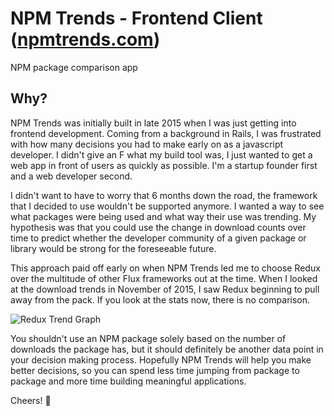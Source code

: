 # NPM Trends - Frontend Client ([npmtrends.com](http://www.npmtrends.com))

NPM package comparison app

## Why?

NPM Trends was initially built in late 2015 when I was just getting into frontend development. Coming from a background in Rails, I was frustrated with how many decisions you had to make early on as a javascript developer. I didn't give an F what my build tool was, I just wanted to get a web app in front of users as quickly as possible. I'm a startup founder first and a web developer second.

I didn't want to have to worry that 6 months down the road, the framework that I decided to use wouldn't be supported anymore. I wanted a way to see what packages were being used and what way their use was trending. My hypothesis was that you could use the change in download counts over time to predict whether the developer community of a given package or library would be strong for the foreseeable future.

This approach paid off early on when NPM Trends led me to choose Redux over the multitude of other Flux frameworks out at the time. When I looked at the download trends in November of 2015, I saw Redux beginning to pull away from the pack. If you look at the stats now, there is no comparison.

![Redux Trend Graph](/src/images/ReduxTrendGraph.png?raw=true)

You shouldn't use an NPM package solely based on the number of downloads the package has, but it should definitely be another data point in your decision making process. Hopefully NPM Trends will help you make better decisions, so you can spend less time jumping from package to package and more time building meaningful applications.

Cheers! 🍻
